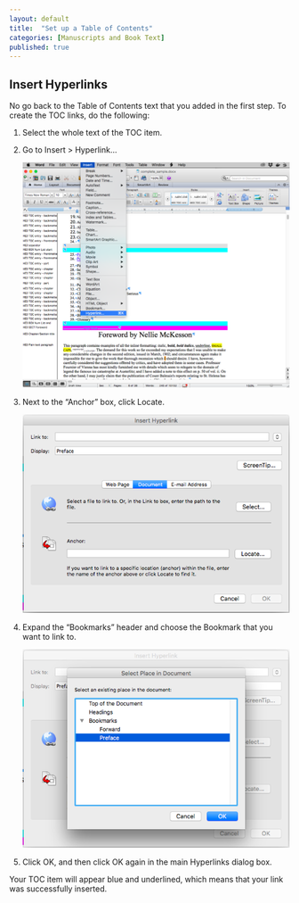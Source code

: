 ```yaml
---
layout: default
title:  "Set up a Table of Contents"
categories: [Manuscripts and Book Text]
published: true
---
```


<section class="hwprsubsectionstart" data-hederis-type="hwprsubsectionstart" id="pnQv65F2A" data-type="subsection"><h1 data-hederis-type="hblktitle" class="hblktitle" id="pCy8MDYjB">Insert Hyperlinks</h1>
    <p class="hblkp" data-hederis-type="hblkp" id="pNSaosd3C">No go back to the Table of Contents text that you added in the first step. To create the TOC links, do the following:</p>
    <ol class="hwprnum-liststart" data-hederis-type="hwprnum-liststart" id="pvY3ldIfA"><li class="hblkoli" data-hederis-type="hblkoli" id="liR2DTjOus"><p class="hblkoli" data-hederis-type="hblkoli" id="pzZnxyy9B">Select the whole text of the TOC item.</p></li>
    <li class="hblkoli" data-hederis-type="hblkoli" id="liVW1DFkmX"><p class="hblkoli" data-hederis-type="hblkoli" id="ptgZqGBw0">Go to Insert &gt; Hyperlink&#8230;</p><img data-hederis-type="hblkimg" class="hblkimg" id="pOVm2EDAK" src="/images/hyperlink1.png"/>
    </li>
    <li class="hblkoli" data-hederis-type="hblkoli" id="li3c46fW09"><p class="hblkoli" data-hederis-type="hblkoli" id="pJEelKjnI">Next to the &#8220;Anchor&#8221; box, click Locate.</p><img data-hederis-type="hblkimg" class="hblkimg" id="pihkQwrS3" src="/images/hyperlink2.png"/>
    </li>
    <li class="hblkoli" data-hederis-type="hblkoli" id="liTNv8muZL"><p class="hblkoli" data-hederis-type="hblkoli" id="pBdG595rv">Expand the &#8220;Bookmarks&#8221; header and choose the Bookmark that you want to link to.</p><img data-hederis-type="hblkimg" class="hblkimg" id="p0UTEfZts" src="/images/hyperlink4.png"/>
    </li>
    <li class="hblkoli" data-hederis-type="hblkoli" id="liDw6k2oFV"><p class="hblkoli" data-hederis-type="hblkoli" id="pbveknCQq">Click OK, and then click OK again in the main Hyperlinks dialog box.</p></li>
    </ol>
    <p class="hblkp" data-hederis-type="hblkp" id="piDJtm9CH">Your TOC item will appear blue and underlined, which means that your link was successfully inserted.</p>
    </section>
    
